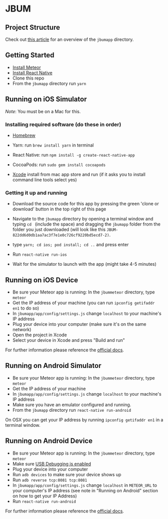# JBUM 

## Project Structure

Check out [this article](https://medium.com/@spencer_carli/organizing-a-react-native-project-9514dfadaa0#.361gf1awu) for an overview of the `jbumapp` directory.

## Getting Started

- [Install Meteor](https://www.meteor.com/install)
- [Install React Native](https://facebook.github.io/react-native/docs/getting-started.html#content)
- Clone this repo
- From the `jbumapp` directory run `yarn`

## Running on iOS Simulator

_Note_: You must be on a Mac for this.

### Installing required software (do these in order)

- [Homebrew](https://brew.sh)

- Yarn: run `brew install yarn` in terminal

- React Native: run  `npm install -g create-react-native-app`

- CocoaPods: run `sudo gem install cocoapods`

- [Xcode](https://developer.apple.com/xcode/) install from mac app store and run (if it asks you to install command line tools select yes)

### Getting it up and running 


- Download the source code for this app by pressing the green 'clone or download' button in the top right of this page

- Navigate to the `jbumapp` directory by opening a terminal window and typing `cd ` (include the space) and dragging the `jbumapp` folder from the folder you just downloaded (will look like this `JBUM-822dd6d0db1aa7ac3f7e1e0c726cf9220bd5ecd7-2)`.

- type `yarn; cd ios; pod install; cd ..` and press enter

- Run `react-native run-ios`

- Wait for the simulator to launch with the app (might take 4-5 minutes)

## Running on iOS Device

- Be sure your Meteor app is running: In the ```jbummeteor``` directory, type ```meteor```
- Get the IP address of your machine (you can run `ipconfig getifaddr en1` to do so)
- In `jbumapp/app/config/settings.js` change `localhost` to your machine's IP address
- Plug your device into your computer (make sure it's on the same network)
- Open the project in Xcode
- Select your device in Xcode and press "Build and run"

For further information please reference the [official docs](https://facebook.github.io/react-native/docs/running-on-device-ios.html#content).

## Running on Android Simulator

- Be sure your Meteor app is running: In the ```jbummeteor``` directory, type ```meteor```
- Get the IP address of your machine
- In `jbumapp/app/config/settings.js` change `localhost` to your machine's IP address
- Make sure you have an emulator configured and running.
- From the `jbumapp` directory run `react-native run-android`

On OSX you can get your IP address by running `ipconfig getifaddr en1` in a terminal window.

## Running on Android Device

- Be sure your Meteor app is running: In the ```jbummeteor``` directory, type ```meteor```
- Make sure [USB Debugging is enabled](https://facebook.github.io/react-native/docs/running-on-device-android.html#prerequisite-usb-debugging)
- Plug your device into your computer
- Run `adb devices` to make sure your device shows up
- Run `adb reverse tcp:8081 tcp:8081`
- In `jbumapp/app/config/settings.js` change `localhost` in `METEOR_URL` to your computer's IP address (see note in "Running on Android" section on how to get your IP Address)
- Run `react-native run-android`

For further information please reference the [official docs](https://facebook.github.io/react-native/docs/running-on-device-android.html#content).


